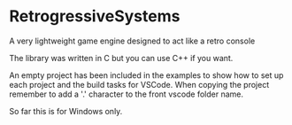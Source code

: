 # RetrogressiveSystems
A very lightweight game engine designed to act like a retro console

The library was written in C but you can use C++ if you want.

An empty project has been included in the examples to show how to set up each project and the build tasks for VSCode. When copying the project remember to add a '.' character to the front vscode folder name. 

So far this is for Windows only.

